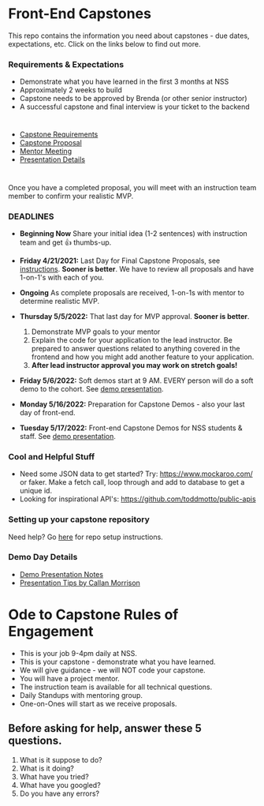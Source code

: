 # Front-End Capstones
This repo contains the information you need about capstones - due dates, expectations, etc. Click on the links below to find out more.

### Requirements & Expectations

* Demonstrate what you have learned in the first 3 months at NSS
* Approximately 2 weeks to build
* Capstone needs to be approved by Brenda (or other senior instructor)
* A successful capstone and final interview is your ticket to the backend

#
>>

* [Capstone Requirements](./01-requirements.md)
* [Capstone Proposal](./02-capstone-proposal.md)
* [Mentor Meeting](./03-mentor-one-on-ones.md)
* [Presentation Details](./05-presentation.md)

#
Once you have a completed proposal, you will meet with an instruction team member to confirm your realistic MVP.



### DEADLINES
* **Beginning Now** Share your initial idea (1-2 sentences) with instruction team and get 👍 thumbs-up.

* **Friday 4/21/2021:** Last Day for Final Capstone Proposals, see [instructions](./02-capstone-proposal.md). **Sooner is better**. We have to review all proposals and have 1-on-1's with each of you.

* **Ongoing** As complete proposals are received, 1-on-1s with mentor to determine realistic MVP.

* **Thursday 5/5/2022:** That last day for MVP approval. **Sooner is better**. 
	1. Demonstrate MVP goals to your mentor
	2. Explain the code for your application to the lead instructor. Be prepared to answer questions related to anything covered in the frontend and how you might add another feature to your application.
	4. **After lead instructor approval you may work on stretch goals!**

* **Friday 5/6/2022:** Soft demos start at 9 AM. EVERY person will do a soft demo to the cohort. See [demo presentation](./05-presentation.md).

* **Monday 5/16/2022:** Preparation for Capstone Demos - also your last day of front-end.

* **Tuesday 5/17/2022:** Front-end Capstone Demos for NSS students & staff. See [demo presentation](./05-presentation.md).


### Cool and Helpful Stuff
* Need some JSON data to get started? Try: https://www.mockaroo.com/ or faker.
Make a fetch call, loop through and add to database to get a unique id.
* Looking for inspirational API's: https://github.com/toddmotto/public-apis

### Setting up your capstone repository

Need help? Go [here](./04-setting-up-your-repo.md) for repo setup instructions.

### Demo Day Details
* [Demo Presentation Notes](./05-presentation.md)
* [Presentation Tips by Callan Morrison](https://docs.google.com/document/d/1QNOeCBsw4tMSl-5xp1nF65Z8Ot0FqZBrJYXu_Nsa_Uc/edit#heading=h.25d10zvggrmu)

# Ode to Capstone Rules of Engagement
* This is your job 9-4pm daily at NSS.
* This is your capstone - demonstrate what you have learned.
* We will give guidance - we will NOT code your capstone.
* You will have a project mentor.
* The instruction team is available for all technical questions.
* Daily Standups with mentoring group.
* One-on-Ones will start as we receive proposals.

## Before asking for help, answer these 5 questions.
1. What is it suppose to do?
1. What is it doing?
1. What have you tried?
1. What have you googled?
1. Do you have any errors?

